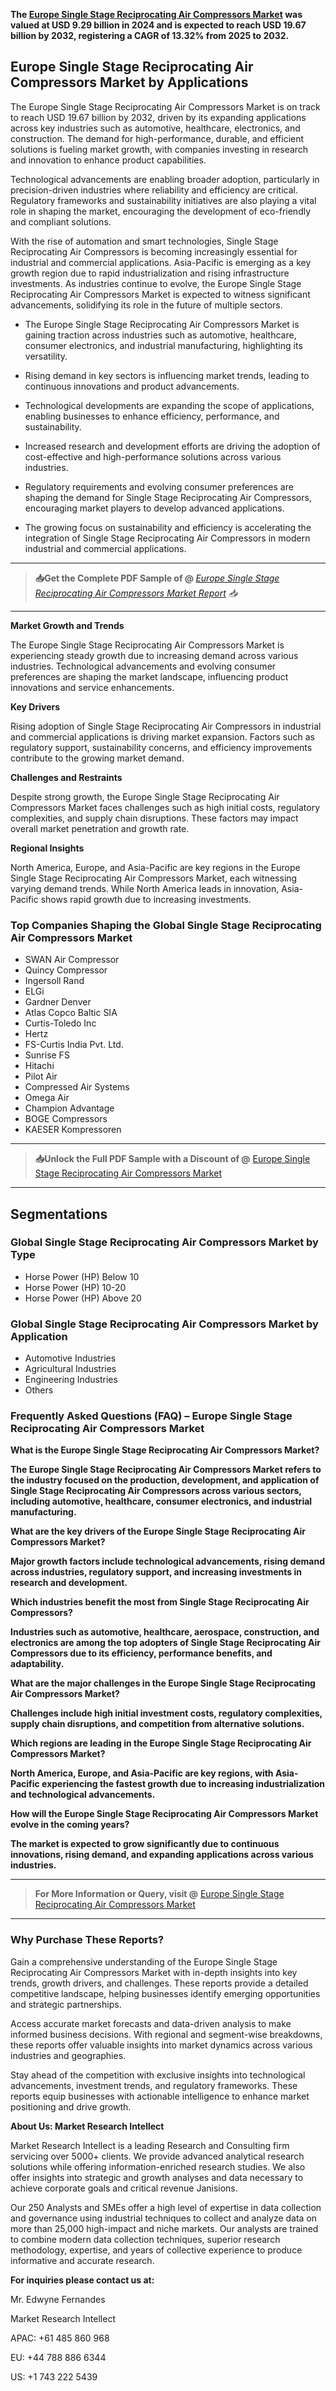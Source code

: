 <p><strong>The <a href="https://www.marketresearchintellect.com/download-sample/?rid=1075976&amp;utm_source=Pulse-April-Europe&amp;utm_medium=852">Europe Single Stage Reciprocating Air Compressors Market</a> was valued at USD 9.29 billion in 2024 and is expected to reach USD 19.67 billion by 2032, registering a CAGR of 13.32% from 2025 to 2032.</strong></p><h2>Europe Single Stage Reciprocating Air Compressors Market by Applications&nbsp;</h2><p><p>The Europe Single Stage Reciprocating Air Compressors Market is on track to reach USD 19.67 billion by 2032, driven by its expanding applications across key industries such as automotive, healthcare, electronics, and construction. The demand for high-performance, durable, and efficient solutions is fueling market growth, with companies investing in research and innovation to enhance product capabilities.</p><p>Technological advancements are enabling broader adoption, particularly in precision-driven industries where reliability and efficiency are critical. Regulatory frameworks and sustainability initiatives are also playing a vital role in shaping the market, encouraging the development of eco-friendly and compliant solutions.</p><p>With the rise of automation and smart technologies, Single Stage Reciprocating Air Compressors is becoming increasingly essential for industrial and commercial applications. Asia-Pacific is emerging as a key growth region due to rapid industrialization and rising infrastructure investments. As industries continue to evolve, the Europe Single Stage Reciprocating Air Compressors Market is expected to witness significant advancements, solidifying its role in the future of multiple sectors.</p></p><ul><li><p>The Europe Single Stage Reciprocating Air Compressors Market is gaining traction across industries such as automotive, healthcare, consumer electronics, and industrial manufacturing, highlighting its versatility.</p></li><li><p>Rising demand in key sectors is influencing market trends, leading to continuous innovations and product advancements.</p></li><li><p>Technological developments are expanding the scope of applications, enabling businesses to enhance efficiency, performance, and sustainability.</p></li><li><p>Increased research and development efforts are driving the adoption of cost-effective and high-performance solutions across various industries.</p></li><li><p>Regulatory requirements and evolving consumer preferences are shaping the demand for Single Stage Reciprocating Air Compressors, encouraging market players to develop advanced applications.</p></li><li><p>The growing focus on sustainability and efficiency is accelerating the integration of Single Stage Reciprocating Air Compressors in modern industrial and commercial applications.</p></li></ul><hr /><blockquote><p><strong><span class="font-[700]">📥Get the Complete PDF Sample of @ </span></strong><em><span class="font-[700]"><a href="https://www.marketresearchintellect.com/download-sample/?rid=1075976&amp;utm_source=Pulse-April-Europe&amp;utm_medium=852" target="_blank" data-tracking-control-name="article-ssr-frontend-pulse_little-text-block" data-tracking-will-navigate="" data-test-link="">Europe Single Stage Reciprocating Air Compressors Market Report</a>&nbsp;📥</span></em></p></blockquote><hr /><p class="" data-start="77" data-end="360"><strong data-start="77" data-end="105">Market Growth and Trends</strong></p><p class="" data-start="77" data-end="360">The Europe Single Stage Reciprocating Air Compressors Market is experiencing steady growth due to increasing demand across various industries. Technological advancements and evolving consumer preferences are shaping the market landscape, influencing product innovations and service enhancements.</p><p class="" data-start="362" data-end="606"><strong data-start="362" data-end="377">Key Drivers</strong></p><p class="" data-start="362" data-end="606">Rising adoption of Single Stage Reciprocating Air Compressors in industrial and commercial applications is driving market expansion. Factors such as regulatory support, sustainability concerns, and efficiency improvements contribute to the growing market demand.</p><p class="" data-start="608" data-end="849"><strong data-start="608" data-end="637">Challenges and Restraints</strong></p><p class="" data-start="608" data-end="849">Despite strong growth, the Europe Single Stage Reciprocating Air Compressors Market faces challenges such as high initial costs, regulatory complexities, and supply chain disruptions. These factors may impact overall market penetration and growth rate.</p><p class="" data-start="851" data-end="1095"><strong data-start="851" data-end="872">Regional Insights</strong></p><p class="" data-start="851" data-end="1095">North America, Europe, and Asia-Pacific are key regions in the Europe Single Stage Reciprocating Air Compressors Market, each witnessing varying demand trends. While North America leads in innovation, Asia-Pacific shows rapid growth due to increasing investments.</p><p><h3>Top Companies Shaping the Global Single Stage Reciprocating Air Compressors Market </h3><ul><li>SWAN Air Compressor</li><li> Quincy Compressor</li><li> Ingersoll Rand</li><li> ELGi</li><li> Gardner Denver</li><li> Atlas Copco Baltic SIA</li><li> Curtis-Toledo Inc</li><li> Hertz</li><li> FS-Curtis India Pvt. Ltd.</li><li> Sunrise FS</li><li> Hitachi</li><li> Pilot Air</li><li> Compressed Air Systems</li><li> Omega Air</li><li> Champion Advantage</li><li> BOGE Compressors</li><li> KAESER Kompressoren</li></ul></p><hr /><blockquote><p><strong>📥Unlock the Full PDF Sample with a Discount of @</strong> <a href="https://www.marketresearchintellect.com/ask-for-discount/?rid=1075976&amp;utm_source=Pulse-April-Europe&amp;utm_medium=852">Europe Single Stage Reciprocating Air Compressors Market</a></p></blockquote><hr /><p><h2>Segmentations</h2><h3>Global Single Stage Reciprocating Air Compressors Market by Type</h3><ul><li>Horse Power (HP) Below 10</li><li>Horse Power (HP) 10-20</li><li>Horse Power (HP) Above 20</li></ul><h3>Global Single Stage Reciprocating Air Compressors Market by Application</h3><ul><li>Automotive Industries</li><li>Agricultural Industries</li><li>Engineering Industries</li><li>Others</li></ul></p><h3><strong>Frequently Asked Questions (FAQ) &ndash; Europe Single Stage Reciprocating Air Compressors Market</strong></h3><p><strong>What is the Europe Single Stage Reciprocating Air Compressors Market?</strong></p><p><strong>The Europe Single Stage Reciprocating Air Compressors Market refers to the industry focused on the production, development, and application of Single Stage Reciprocating Air Compressors across various sectors, including automotive, healthcare, consumer electronics, and industrial manufacturing.</strong></p><p><strong>What are the key drivers of the Europe Single Stage Reciprocating Air Compressors Market?</strong></p><p><strong>Major growth factors include technological advancements, rising demand across industries, regulatory support, and increasing investments in research and development.</strong></p><p><strong>Which industries benefit the most from Single Stage Reciprocating Air Compressors?</strong></p><p><strong>Industries such as automotive, healthcare, aerospace, construction, and electronics are among the top adopters of Single Stage Reciprocating Air Compressors due to its efficiency, performance benefits, and adaptability.</strong></p><p><strong>What are the major challenges in the Europe Single Stage Reciprocating Air Compressors Market?</strong></p><p><strong>Challenges include high initial investment costs, regulatory complexities, supply chain disruptions, and competition from alternative solutions.</strong></p><p><strong>Which regions are leading in the Europe Single Stage Reciprocating Air Compressors Market?</strong></p><p><strong>North America, Europe, and Asia-Pacific are key regions, with Asia-Pacific experiencing the fastest growth due to increasing industrialization and technological advancements.</strong></p><p><strong>How will the Europe Single Stage Reciprocating Air Compressors Market evolve in the coming years?</strong></p><p><strong>The market is expected to grow significantly due to continuous innovations, rising demand, and expanding applications across various industries.</strong></p><hr /><blockquote><p><span class="font-[700]"><strong>For More Information or Query, visit&nbsp;@</strong>&nbsp;</span><span class="font-[700]"><a href="https://www.marketresearchintellect.com/product/single-stage-reciprocating-air-compressors-market/?utm_source=Linkedin&utm_medium=852" target="_blank" data-tracking-control-name="article-ssr-frontend-pulse_little-text-block" data-tracking-will-navigate="" data-test-link="">Europe Single Stage Reciprocating Air Compressors Market</a></span></p></blockquote><hr /><h3><strong data-start="0" data-end="31">Why Purchase These Reports?</strong></h3><p class="" data-start="35" data-end="297">Gain a comprehensive understanding of the Europe Single Stage Reciprocating Air Compressors Market with in-depth insights into key trends, growth drivers, and challenges. These reports provide a detailed competitive landscape, helping businesses identify emerging opportunities and strategic partnerships.</p><p class="" data-start="299" data-end="540">Access accurate market forecasts and data-driven analysis to make informed business decisions. With regional and segment-wise breakdowns, these reports offer valuable insights into market dynamics across various industries and geographies.</p><p class="" data-start="542" data-end="784">Stay ahead of the competition with exclusive insights into technological advancements, investment trends, and regulatory frameworks. These reports equip businesses with actionable intelligence to enhance market positioning and drive growth.</p><p><strong><span class="font-[700]">About Us: Market Research Intellect</span></strong></p><p><span class="">Market Research Intellect is a leading Research and Consulting firm servicing over 5000+ clients. We provide advanced analytical research solutions while offering information-enriched research studies.&nbsp;</span>We also offer insights into strategic and growth analyses and data necessary to achieve corporate goals and critical revenue Janisions.</p><p><span class="">Our 250 Analysts and SMEs offer a high level of expertise in data collection and governance using industrial techniques to collect and analyze data on more than 25,000 high-impact and niche markets. Our analysts are trained to combine modern data collection techniques, superior research methodology, expertise, and years of collective experience to produce informative and accurate research.</span></p><p><strong>For inquiries please contact us at:</strong></p><p>Mr. Edwyne Fernandes</p><p>Market Research Intellect</p><p>APAC: +61 485 860 968</p><p>EU: +44 788 886 6344</p><p>US: +1 743 222 5439</p>